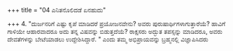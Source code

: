 +++
title = "04 ಎನಿತನೊಲಿದಡೆ ಏನಹುದು"

+++
4. "ದುರ್ಜನರಿಗೆ  ಎಷ್ಟು ಕೃಪೆ ಮಾಡಿದರೆ ಪ್ರಯೋಜನವೇನು? ಅವರು ಪುರುಷಾರ್ಥಿಗಳಾಗುತ್ತಾರೆಯೆ? ಹಾವಿಗೆ ಗಾಳಿಯೇ ಆಹಾರವಾದರೂ ಅದು ತನ್ನ ವಿಷವನ್ನು ಬಿಡುತ್ತದೆಯೆ? ರಾಕ್ಷಸರು ಅದ್ಭುತ ತಪಸ್ಸನ್ನು ಮಾಡಿದರೂ, ಅವರು ದೇವತೆಗಳನ್ನು ಬೇಟೆಯಾಡಲು ಉದ್ದೇಶಿಸಿದ್ದಾರೆ. " ಎಂದು ತಮ್ಮ ಅಭಿಪ್ರಾಯವನ್ನು ಬ್ರಹ್ಮನಲ್ಲಿ ವಿಜ್ಞಾಪಿಸಿದರು